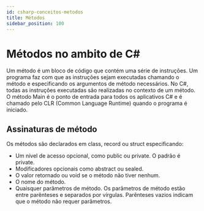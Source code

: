 ```yaml
---
id: csharp-conceitos-metodos
title: Métodos
sidebar_position: 100
---
```


# Métodos no ambito de C#

Um método é um bloco de código que contém uma série de instruções. Um programa faz com que as instruções sejam executadas chamando o método e especificando os argumentos de método necessários. No C#, todas as instruções executadas são realizadas no contexto de um método. O método Main é o ponto de entrada para todos os aplicativos C# e é chamado pelo CLR (Common Language Runtime) quando o programa é iniciado.

## Assinaturas de método

Os métodos são declarados em class, record ou struct especificando:

* Um nível de acesso opcional, como public ou private. O padrão é private.
* Modificadores opcionais como abstract ou sealed.
* O valor retornado ou void se o método não tiver nenhum.
* O nome do método.
* Quaisquer parâmetros de método. Os parâmetros de método estão entre parênteses e separados por vírgulas. Parênteses vazios indicam que o método não requer parâmetros.
